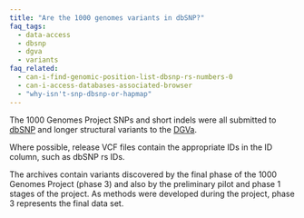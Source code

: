 ```yaml
---
title: "Are the 1000 genomes variants in dbSNP?"
faq_tags:
  - data-access
  - dbsnp
  - dgva
  - variants
faq_related:
  - can-i-find-genomic-position-list-dbsnp-rs-numbers-0
  - can-i-access-databases-associated-browser
  - "why-isn't-snp-dbsnp-or-hapmap"
---
```

                    
The 1000 Genomes Project SNPs and short indels were all submitted to [dbSNP](http://www.ncbi.nlm.nih.gov/snp/) and longer structural variants to the [DGVa](http://www.ebi.ac.uk/dgva/).

Where possible, release VCF files contain the appropriate IDs in the ID column, such as dbSNP rs IDs.

The archives contain variants discovered by the final phase of the 1000 Genomes Project (phase 3) and also by the preliminary pilot and phase 1 stages of the project. As methods were developed during the project, phase 3 represents the final data set.
